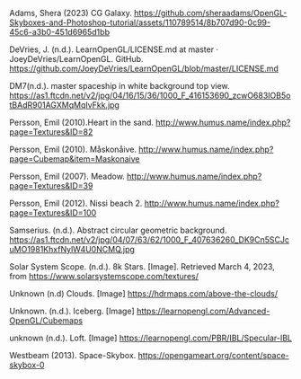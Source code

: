 Adams, Shera (2023) CG Galaxy. https://github.com/sheraadams/OpenGL-Skyboxes-and-Photoshop-tutorial/assets/110789514/8b707d90-0c99-45c6-a3b0-451d6965d1bb

DeVries, J. (n.d.). LearnOpenGL/LICENSE.md at master · JoeyDeVries/LearnOpenGL. GitHub. https://github.com/JoeyDeVries/LearnOpenGL/blob/master/LICENSE.md

DM7(n.d.). master spaceship in white background top view. https://as1.ftcdn.net/v2/jpg/04/16/15/36/1000_F_416153690_zcwO683IOB5otBAdR901AGXMqMqIvFkk.jpg

Persson, Emil (2010).Heart in the sand. http://www.humus.name/index.php?page=Textures&ID=82

Persson, Emil (2010). Måskonåive. http://www.humus.name/index.php?page=Cubemap&item=Maskonaive

Persson, Emil (2007). Meadow. http://www.humus.name/index.php?page=Textures&ID=39

Persson, Emil (2012). Nissi beach 2. http://www.humus.name/index.php?page=Textures&ID=100

Samserius. (n.d.). Abstract circular geometric background. https://as1.ftcdn.net/v2/jpg/04/07/63/62/1000_F_407636260_DK9Cn5SCJcuMO1981KhxfNylW4U0NCMQ.jpg

Solar System Scope. (n.d.). 8k Stars. [Image]. Retrieved March 4, 2023, from https://www.solarsystemscope.com/textures/

Unknown (n.d) Clouds. [Image] https://hdrmaps.com/above-the-clouds/

Unknown. (n.d.). Iceberg. [Image] https://learnopengl.com/Advanced-OpenGL/Cubemaps

unknown (n.d.). Loft. [Image] https://learnopengl.com/PBR/IBL/Specular-IBL

Westbeam (2013). Space-Skybox. https://opengameart.org/content/space-skybox-0
